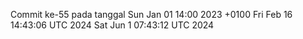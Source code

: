 Commit ke-55 pada tanggal Sun Jan 01 14:00 2023 +0100
Fri Feb 16 14:43:06 UTC 2024
Sat Jun  1 07:43:12 UTC 2024
